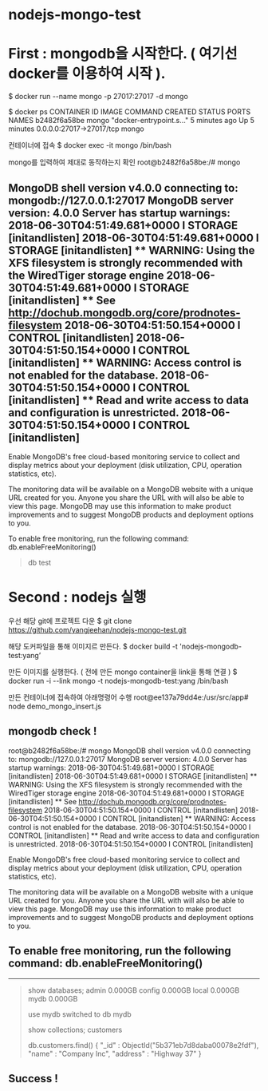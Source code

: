 # nodejs-mongo-test

# First : mongodb을 시작한다. ( 여기선 docker를 이용하여 시작 ). 
$ docker run --name mongo -p 27017:27017 -d mongo

$ docker ps
CONTAINER ID        IMAGE               COMMAND                  CREATED             STATUS              PORTS                      NAMES
b2482f6a58be        mongo               "docker-entrypoint.s…"   5 minutes ago       Up 5 minutes        0.0.0.0:27017->27017/tcp   mongo

컨테이너에 접속
$ docker exec -it mongo /bin/bash

mongo를 입력하여 제대로 동작하는지 확인
root@b2482f6a58be:/# mongo

MongoDB shell version v4.0.0
connecting to: mongodb://127.0.0.1:27017
MongoDB server version: 4.0.0
Server has startup warnings:
2018-06-30T04:51:49.681+0000 I STORAGE  [initandlisten]
2018-06-30T04:51:49.681+0000 I STORAGE  [initandlisten] ** WARNING: Using the XFS filesystem is strongly recommended with the WiredTiger storage engine
2018-06-30T04:51:49.681+0000 I STORAGE  [initandlisten] **          See http://dochub.mongodb.org/core/prodnotes-filesystem
2018-06-30T04:51:50.154+0000 I CONTROL  [initandlisten]
2018-06-30T04:51:50.154+0000 I CONTROL  [initandlisten] ** WARNING: Access control is not enabled for the database.
2018-06-30T04:51:50.154+0000 I CONTROL  [initandlisten] **          Read and write access to data and configuration is unrestricted.
2018-06-30T04:51:50.154+0000 I CONTROL  [initandlisten]
---
Enable MongoDB's free cloud-based monitoring service to collect and display
metrics about your deployment (disk utilization, CPU, operation statistics,
etc).

The monitoring data will be available on a MongoDB website with a unique
URL created for you. Anyone you share the URL with will also be able to
view this page. MongoDB may use this information to make product
improvements and to suggest MongoDB products and deployment options to you.

To enable free monitoring, run the following command:
db.enableFreeMonitoring()
>

>  db
test

# Second : nodejs 실행
우선 해당 git에 프로젝트 다운
$ git clone https://github.com/yangjeehan/nodejs-mongo-test.git

해당 도커파일을 통해 이미지르 만든다.
$ docker build -t 'nodejs-mongodb-test:yang’ 

만든 이미지를 실행한다. ( 전에 만든 mongo container을 link을 통해 연결 ) 
$ docker run -i --link mongo -t nodejs-mongodb-test:yang /bin/bash

만든 컨테이너에 접속하여 아래명령어 수행
root@ee137a79dd4e:/usr/src/app# node demo_mongo_insert.js

mongodb check !
---
root@b2482f6a58be:/# mongo
MongoDB shell version v4.0.0
connecting to: mongodb://127.0.0.1:27017
MongoDB server version: 4.0.0
Server has startup warnings:
2018-06-30T04:51:49.681+0000 I STORAGE  [initandlisten]
2018-06-30T04:51:49.681+0000 I STORAGE  [initandlisten] ** WARNING: Using the XFS filesystem is strongly recommended with the WiredTiger storage engine
2018-06-30T04:51:49.681+0000 I STORAGE  [initandlisten] **          See http://dochub.mongodb.org/core/prodnotes-filesystem
2018-06-30T04:51:50.154+0000 I CONTROL  [initandlisten]
2018-06-30T04:51:50.154+0000 I CONTROL  [initandlisten] ** WARNING: Access control is not enabled for the database.
2018-06-30T04:51:50.154+0000 I CONTROL  [initandlisten] **          Read and write access to data and configuration is unrestricted.
2018-06-30T04:51:50.154+0000 I CONTROL  [initandlisten]

Enable MongoDB's free cloud-based monitoring service to collect and display
metrics about your deployment (disk utilization, CPU, operation statistics,
etc).

The monitoring data will be available on a MongoDB website with a unique
URL created for you. Anyone you share the URL with will also be able to
view this page. MongoDB may use this information to make product
improvements and to suggest MongoDB products and deployment options to you.

To enable free monitoring, run the following command:
db.enableFreeMonitoring()
---

---
> show databases;
admin   0.000GB
config  0.000GB
local   0.000GB
mydb    0.000GB
>
> use mydb
switched to db mydb
>
> show collections;
customers
>
> db.customers.find()
{ "_id" : ObjectId("5b371eb7d8daba00078e2fdf"), "name" : "Company Inc", "address" : "Highway 37" }

Success ! 
---
